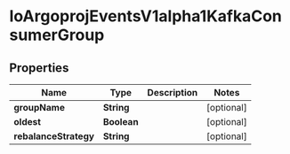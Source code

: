 

# IoArgoprojEventsV1alpha1KafkaConsumerGroup


## Properties

Name | Type | Description | Notes
------------ | ------------- | ------------- | -------------
**groupName** | **String** |  |  [optional]
**oldest** | **Boolean** |  |  [optional]
**rebalanceStrategy** | **String** |  |  [optional]



